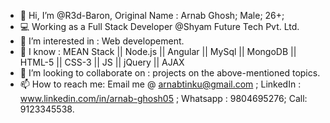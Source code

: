 - 👋 Hi, I’m @R3d-Baron, Original Name : Arnab Ghosh; Male; 26+;
- 💻 Working as a Full Stack Developer @Shyam Future Tech Pvt. Ltd.
- 👀 I’m interested in : Web developement.
- 🌱 I know : MEAN Stack || Node.js || Angular || MySql || MongoDB || HTML-5 || CSS-3 || JS || jQuery || AJAX
- 💞️ I’m looking to collaborate on : projects on the above-mentioned topics.
- 📫 How to reach me: 
        Email me @ arnabtinku@gmail.com ; 
        LinkedIn : www.linkedin.com/in/arnab-ghosh05 ; 
        Whatsapp : 9804695276; 
        Call: 9123345538.

<!---
R3d-Baron/R3d-Baron is a ✨ special ✨ repository because its `README.md` (this file) appears on your GitHub profile.
You can click the Preview link to take a look at your changes.
--->
